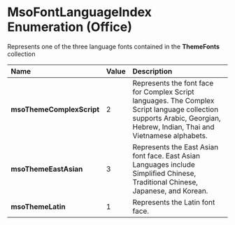 
# MsoFontLanguageIndex Enumeration (Office)

Represents one of the three language fonts contained in the  **ThemeFonts** collection



|**Name**|**Value**|**Description**|
|:-----|:-----|:-----|
| **msoThemeComplexScript**|2|Represents the font face for Complex Script languages. The Complex Script language collection supports Arabic, Georgian, Hebrew, Indian, Thai and Vietnamese alphabets.|
| **msoThemeEastAsian**|3|Represents the East Asian font face. East Asian Languages include Simplified Chinese, Traditional Chinese, Japanese, and Korean.|
| **msoThemeLatin**|1|Represents the Latin font face.|
